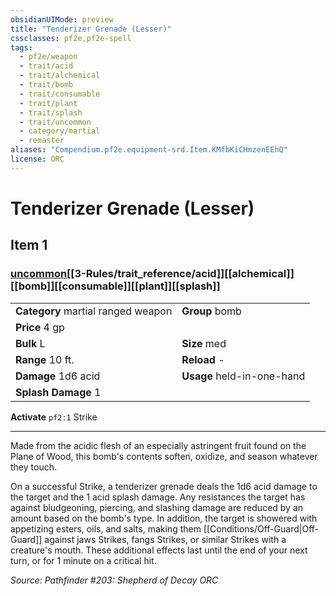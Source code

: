 ```yaml
---
obsidianUIMode: preview
title: "Tenderizer Grenade (Lesser)"
cssclasses: pf2e,pf2e-spell
tags:
  - pf2e/weapon
  - trait/acid
  - trait/alchemical
  - trait/bomb
  - trait/consumable
  - trait/plant
  - trait/splash
  - trait/uncommon
  - category/martial
  - remaster
aliases: "Compendium.pf2e.equipment-srd.Item.KMfbKiCHmzenEEhQ"
license: ORC
---
```

# Tenderizer Grenade (Lesser)
## Item 1
### [uncommon](uncommon "Uncommon Rarity Trait")[[3-Rules/trait_reference/acid]][[alchemical]][[bomb]][[consumable]][[plant]][[splash]]

|  |  |
| -- | -- |
| **Category** martial ranged weapon | **Group** bomb |
| **Price** 4 gp |  |
| **Bulk** L | **Size** med |
|**Range** 10 ft.| **Reload** -|
| **Damage** 1d6 acid  | **Usage** held-in-one-hand |
| **Splash Damage** 1 | |


**Activate** `pf2:1` Strike

* * *

Made from the acidic flesh of an especially astringent fruit found on the Plane of Wood, this bomb's contents soften, oxidize, and season whatever they touch.

On a successful Strike, a tenderizer grenade deals the 1d6 acid damage to the target and the 1 acid splash damage. Any resistances the target has against bludgeoning, piercing, and slashing damage are reduced by an amount based on the bomb's type. In addition, the target is showered with appetizing esters, oils, and salts, making them [[Conditions/Off-Guard|Off-Guard]] against jaws Strikes, fangs Strikes, or similar Strikes with a creature's mouth. These additional effects last until the end of your next turn, or for 1 minute on a critical hit.

*Source: Pathfinder #203: Shepherd of Decay*
*ORC*